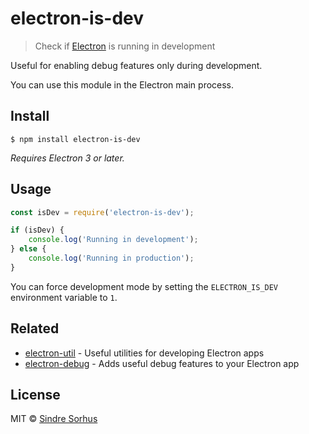 # electron-is-dev

> Check if [Electron](https://electronjs.org) is running in development

Useful for enabling debug features only during development.

You can use this module in the Electron main process.


## Install

```
$ npm install electron-is-dev
```

*Requires Electron 3 or later.*


## Usage

```js
const isDev = require('electron-is-dev');

if (isDev) {
	console.log('Running in development');
} else {
	console.log('Running in production');
}
```

You can force development mode by setting the `ELECTRON_IS_DEV` environment variable to `1`.


## Related

- [electron-util](https://github.com/sindresorhus/electron-util) - Useful utilities for developing Electron apps
- [electron-debug](https://github.com/sindresorhus/electron-debug) - Adds useful debug features to your Electron app


## License

MIT © [Sindre Sorhus](https://sindresorhus.com)
